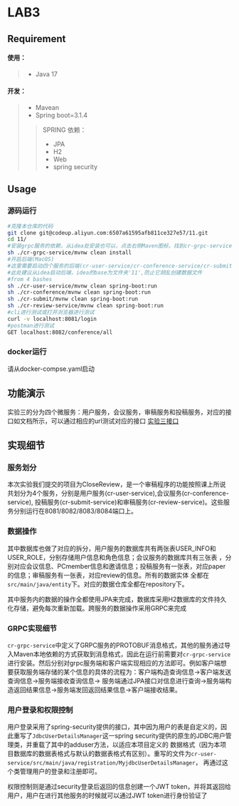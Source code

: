 # LAB3

## Requirement
#### 使用：
>* Java 17
#### 开发：
>* Mavean
>* Spring boot=3.1.4
>>SPRING 依赖：
>>* JPA
>>* H2
>>* Web
>>* spring security


## Usage

### 源码运行
```bash
#克隆本仓库的代码
git clone git@codeup.aliyun.com:6507a61595afb811ce327e57/11.git
cd 11/
#安装grpc服务的依赖，从idea处安装也可以，点击右侧Maven图标，找到cr-grpc-service，双击install即可
sh ./cr-grpc-service/mvnw clean install
#开启后端(MacOS)
#这里需要启动四个服务的后端(cr-user-service/cr-conference-service/cr-submit-service/cr-review-service)
#此处建议从idea启动后端，idea的base为文件夹'11',防止它胡乱创建数据文件
#from 4 bashes
sh ./cr-user-service/mvnw clean spring-boot:run
sh ./cr-conference/mvnw clean spring-boot:run
sh ./cr-submit/mvnw clean spring-boot:run
sh ./cr-review-service/mvnw clean spring-boot:run
#cli进行测试或打开浏览器进行测试
curl -v localhost:8081/login
#postman进行测试
GET localhost:8082/conference/all
```

### docker运行

请从docker-compse.yaml启动

## 功能演示

实验三的分为四个微服务：用户服务，会议服务，审稿服务和投稿服务，对应的接口如文档所示，可以通过相应的url测试对应的接口
[实验三接口](https://docs.qq.com/sheet/DYXNncmJtd2FIblFJ?tab=BB08J2)

## 实现细节
### 服务划分
本次实验我们提交的项目为CloseReview，是一个审稿程序的功能按照课上所说共划分为4个服务，分别是用户服务(cr-user-service),会议服务(cr-conference-service),
投稿服务(cr-submit-service)和审稿服务(cr-review-service)。这些服务分别运行在8081/8082/8083/8084端口上。

### 数据操作
其中数据库也做了对应的拆分，用户服务的数据库共有两张表USER_INFO和USER_ROLE，分别存储用户信息和角色信息；会议服务的数据库共有三张表
，分别对应会议信息、PCmember信息和邀请信息；投稿服务有一张表，对应paper的信息；审稿服务有一张表，对应review的信息。所有的数据实体
全都在`src/main/java/entity`下。对应的数据仓库全都在repository下。

其中服务内的数据的操作全都使用JPA来完成，数据库采用H2数据库的文件持久化存储，避免每次重新加载。跨服务的数据操作采用GRPC来完成

### GRPC实现细节
`cr-grpc-service`中定义了GRPC服务的PROTOBUF消息格式，其他的服务通过导入Maven本地依赖的方式获取到消息格式，因此在运行前需要对`cr-grpc-service`
进行安装。然后分别对grpc服务端和客户端实现相应的方法即可。例如客户端想要获取服务端存储的某个信息的具体的流程为：客户端构造查询信息->客户端发送查询信息->服务端接收查询信息->
服务端通过JPA接口对信息进行查询->服务端构造返回结果信息->服务端发回返回结果信息->客户端接收结果。

### 用户登录和权限控制

用户登录采用了spring-security提供的接口，其中因为用户的表是自定义的，因此重写了`JdbcUserDetailsManager`这一spring security提供的原生的JDBC用户管理类，并重载了其中的adduser方法，以适应本项目定义的
数据格式（因为本项目数据库的数据表格式与默认的数据表格式有区别）。重写的文件为`cr-user-service/src/main/java/registration/MyjdbcUserDetailsManager`，
再通过这个类管理用户的登录和注册即可。

权限控制则是通过security登录后返回的信息创建一个JWT token，并将其返回给用户，用户在进行其他服务的时候就可以通过JWT token进行身份验证了
